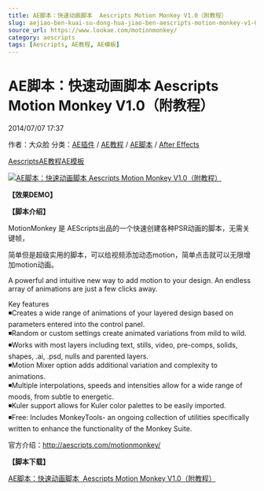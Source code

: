 ```yaml
---
title: AE脚本：快速动画脚本  Aescripts Motion Monkey V1.0（附教程）
slug: aejiao-ben-kuai-su-dong-hua-jiao-ben-aescripts-motion-monkey-v1-0-fu-jiao-cheng
source_url: https://www.lookae.com/motionmonkey/
category: aescripts
tags: [Aescripts, AE教程, AE模板]
---
```

# AE脚本：快速动画脚本 Aescripts Motion Monkey V1.0（附教程）

2014/07/07 17:37

作者：大众脸
分类：[AE插件](https://www.lookae.com/after-effects/aechajian/) / [AE教程](https://www.lookae.com/after-effects/aejiaocheng/) / [AE脚本](https://www.lookae.com/after-effects/aescripts/) / [After Effects](https://www.lookae.com/after-effects/)

[Aescripts](https://www.lookae.com/tag/aescripts/)[AE教程](https://www.lookae.com/tag/ae%e6%95%99%e7%a8%8b/)[AE模板](https://www.lookae.com/tag/ae%e6%a8%a1%e6%9d%bf/)

[![AE脚本：快速动画脚本  Aescripts Motion Monkey V1.0（附教程）](https://www.lookae.com/wp-content/uploads/2014/07/Motion-Monkey-.jpg "AE脚本：快速动画脚本  Aescripts Motion Monkey V1.0（附教程）-LookAE.com")](https://www.lookae.com/wp-content/uploads/2014/07/Motion-Monkey-.jpg)

**【效果DEMO】**

**【脚本介绍】**

MotionMonkey 是 AEScripts出品的一个快速创建各种PSR动画的脚本，无需关键帧，

简单但是超级实用的脚本，可以给视频添加动态motion，简单点击就可以无限增加motion动画。

A powerful and intuitive new way to add motion to your design. An endless array of animations are just a few clicks away.

Key features  
◾Creates a wide range of animations of your layered design based on parameters entered into the control panel.  
◾Random or custom settings create animated variations from mild to wild.  
◾Works with most layers including text, stills, video, pre-comps, solids, shapes, .ai, .psd, nulls and parented layers.  
◾Motion Mixer option adds additional variation and complexity to animations.  
◾Multiple interpolations, speeds and intensities allow for a wide range of moods, from subtle to energetic.  
◾Kuler support allows for Kuler color palettes to be easily imported.  
◾Free: Includes MonkeyTools- an ongoing collection of utilities specifically written to enhance the functionality of the Monkey Suite.

官方介绍：http://aescripts.com/motionmonkey/

**【脚本下载】**

[AE脚本：快速动画脚本  Aescripts Motion Monkey V1.0（附教程）](https://www.400gb.com/file/67966656)
